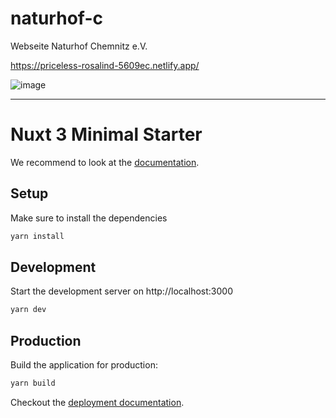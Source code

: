 # naturhof-c
Webseite Naturhof Chemnitz e.V.

https://priceless-rosalind-5609ec.netlify.app/

![image](https://user-images.githubusercontent.com/19203626/151043979-344c77d6-37c2-49e8-a7e3-1dae4b17b3df.png)

---

# Nuxt 3 Minimal Starter

We recommend to look at the [documentation](https://v3.nuxtjs.org).

## Setup

Make sure to install the dependencies

```bash
yarn install
```

## Development

Start the development server on http://localhost:3000

```bash
yarn dev
```

## Production

Build the application for production:

```bash
yarn build
```

Checkout the [deployment documentation](https://v3.nuxtjs.org/docs/deployment).
